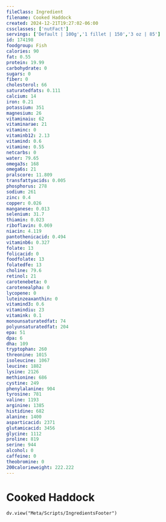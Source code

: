 ```yaml
---
fileClass: Ingredient
filename: Cooked Haddock
created: 2024-12-21T19:27:02-06:00
cssclasses: ['nutFact']
servings: ['Default | 100g','1 fillet | 150','3 oz | 85']
id: 174198
foodgroup: Fish
calories: 90
fat: 0.55
protein: 19.99
carbohydrate: 0
sugars: 0
fiber: 0
cholesterol: 66
saturatedfats: 0.111
calcium: 14
iron: 0.21
potassium: 351
magnesium: 26
vitaminaiu: 62
vitaminarae: 21
vitaminc: 0
vitaminb12: 2.13
vitamind: 0.6
vitamine: 0.55
netcarbs: 0
water: 79.65
omega3s: 168
omega6s: 21
pralscore: 11.809
transfattyacids: 0.005
phosphorus: 278
sodium: 261
zinc: 0.4
copper: 0.026
manganese: 0.013
selenium: 31.7
thiamin: 0.023
riboflavin: 0.069
niacin: 4.119
pantothenicacid: 0.494
vitaminb6: 0.327
folate: 13
folicacid: 0
foodfolate: 13
folatedfe: 13
choline: 79.6
retinol: 21
carotenebeta: 0
carotenealpha: 0
lycopene: 0
luteinzeaxanthin: 0
vitamind3: 0.6
vitamindiu: 23
vitamink: 0.1
monounsaturatedfat: 74
polyunsaturatedfat: 204
epa: 51
dpa: 6
dha: 109
tryptophan: 260
threonine: 1015
isoleucine: 1067
leucine: 1882
lysine: 2126
methionine: 686
cystine: 249
phenylalanine: 904
tyrosine: 781
valine: 1193
arginine: 1385
histidine: 682
alanine: 1400
asparticacid: 2371
glutamicacid: 3456
glycine: 1112
proline: 819
serine: 944
alcohol: 0
caffeine: 0
theobromine: 0
200calorieweight: 222.222
---
```


# Cooked Haddock

```dataviewjs
dv.view("Meta/Scripts/IngredientsFooter")
```